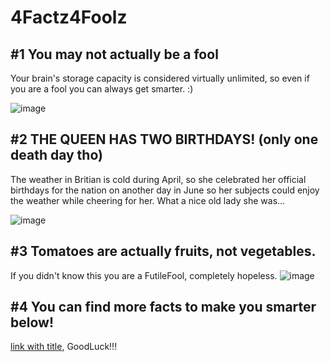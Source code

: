 # 4Factz4Foolz



##            #1 You may not actually be a fool

Your brain's storage capacity is considered virtually unlimited, so even if you are a fool you can always get smarter. :)

![image](https://user-images.githubusercontent.com/114502683/201573151-6f84cf3d-9b1a-4476-a5cf-921153910e1d.png)

##            #2 THE QUEEN HAS TWO BIRTHDAYS! (only one death day tho)
The weather in Britian is cold during April, so she celebrated her official birthdays for the nation on another day in June so her subjects could enjoy the weather while cheering for her. What a nice old lady she was...

![image](https://preview.redd.it/vtr07ij8pgj81.jpg?width=640&crop=smart&auto=webp&s=6009ef6f41bcea3535364e1168625772213a3a02)
##            #3 Tomatoes are actually fruits, not vegetables.

If you didn't know this you are a FutileFool, completely hopeless.
![image](https://i.redd.it/qnqdd2bnl8q11.jpg)

##            #4 You can find more facts to make you smarter below!
[link with title](https://www.factinate.com/things/42-scientific-facts-make-smartest-person-room/ 'GET SMARTER HERE'), GoodLuck!!!

